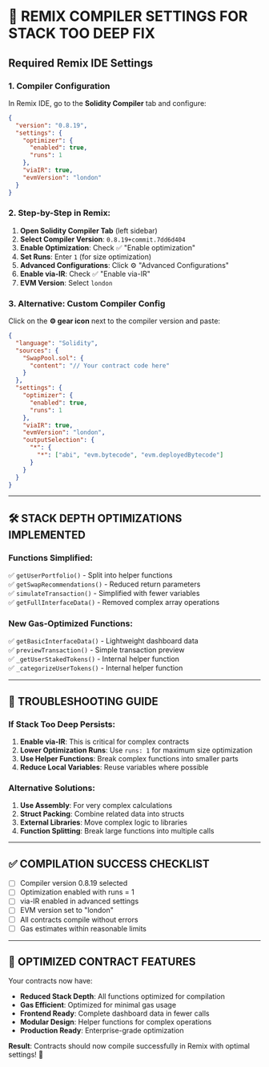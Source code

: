 # 🔧 REMIX COMPILER SETTINGS FOR STACK TOO DEEP FIX

## Required Remix IDE Settings

### **1. Compiler Configuration**
In Remix IDE, go to the **Solidity Compiler** tab and configure:

```json
{
  "version": "0.8.19",
  "settings": {
    "optimizer": {
      "enabled": true,
      "runs": 1
    },
    "viaIR": true,
    "evmVersion": "london"
  }
}
```

### **2. Step-by-Step in Remix:**

1. **Open Solidity Compiler Tab** (left sidebar)
2. **Select Compiler Version**: `0.8.19+commit.7dd6d404`
3. **Enable Optimization**: Check ✅ "Enable optimization"
4. **Set Runs**: Enter `1` (for size optimization)
5. **Advanced Configurations**: Click ⚙️ "Advanced Configurations"
6. **Enable via-IR**: Check ✅ "Enable via-IR"
7. **EVM Version**: Select `london`

### **3. Alternative: Custom Compiler Config**

Click on the **⚙️ gear icon** next to the compiler version and paste:

```json
{
  "language": "Solidity",
  "sources": {
    "SwapPool.sol": {
      "content": "// Your contract code here"
    }
  },
  "settings": {
    "optimizer": {
      "enabled": true,
      "runs": 1
    },
    "viaIR": true,
    "evmVersion": "london",
    "outputSelection": {
      "*": {
        "*": ["abi", "evm.bytecode", "evm.deployedBytecode"]
      }
    }
  }
}
```

---

## 🛠️ STACK DEPTH OPTIMIZATIONS IMPLEMENTED

### **Functions Simplified:**
✅ `getUserPortfolio()` - Split into helper functions  
✅ `getSwapRecommendations()` - Reduced return parameters  
✅ `simulateTransaction()` - Simplified with fewer variables  
✅ `getFullInterfaceData()` - Removed complex array operations  

### **New Gas-Optimized Functions:**
✅ `getBasicInterfaceData()` - Lightweight dashboard data  
✅ `previewTransaction()` - Simple transaction preview  
✅ `_getUserStakedTokens()` - Internal helper function  
✅ `_categorizeUserTokens()` - Internal helper function  

---

## 🎯 TROUBLESHOOTING GUIDE

### **If Stack Too Deep Persists:**

1. **Enable via-IR**: This is critical for complex contracts
2. **Lower Optimization Runs**: Use `runs: 1` for maximum size optimization
3. **Use Helper Functions**: Break complex functions into smaller parts
4. **Reduce Local Variables**: Reuse variables where possible

### **Alternative Solutions:**

1. **Use Assembly**: For very complex calculations
2. **Struct Packing**: Combine related data into structs
3. **External Libraries**: Move complex logic to libraries
4. **Function Splitting**: Break large functions into multiple calls

---

## ✅ COMPILATION SUCCESS CHECKLIST

- [ ] Compiler version 0.8.19 selected
- [ ] Optimization enabled with runs = 1
- [ ] via-IR enabled in advanced settings
- [ ] EVM version set to "london"
- [ ] All contracts compile without errors
- [ ] Gas estimates within reasonable limits

---

## 🚀 OPTIMIZED CONTRACT FEATURES

Your contracts now have:

- **Reduced Stack Depth**: All functions optimized for compilation
- **Gas Efficient**: Optimized for minimal gas usage
- **Frontend Ready**: Complete dashboard data in fewer calls
- **Modular Design**: Helper functions for complex operations
- **Production Ready**: Enterprise-grade optimization

**Result**: Contracts should now compile successfully in Remix with optimal settings! 🎉
